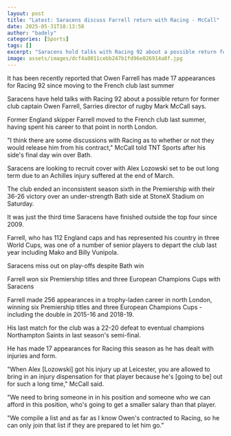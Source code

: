 ```yaml
---
layout: post
title: "Latest: Saracens discuss Farrell return with Racing - McCall"
date: 2025-05-31T18:13:58
author: "badely"
categories: [Sports]
tags: []
excerpt: "Saracens hold talks with Racing 92 about a possible return for former captain Owen Farrell says director of rugby Mark McCall."
image: assets/images/dcf4a8011cebb247b1fd96e026914a8f.jpg
---
```


It has been recently reported that Owen Farrell has made 17 appearances for Racing 92 since moving to the French club last summer

Saracens have held talks with Racing 92 about a possible return for former club captain Owen Farrell, Sarries director of rugby Mark McCall says.

Former England skipper Farrell moved to the French club last summer, having spent his career to that point in north London.

"I think there are some discussions with Racing as to whether or not they would release him from his contract," McCall told TNT Sports after his side's final day win over Bath.

Saracens are looking to recruit cover with Alex Lozowski set to be out long term due to an Achilles injury suffered at the end of March.

The club ended an inconsistent season sixth in the Premiership with their 36-26 victory over an under-strength Bath side at StoneX Stadium on Saturday.

It was just the third time Saracens have finished outside the top four since 2009.

Farrell, who has 112 England caps and has represented his country in three World Cups, was one of a number of senior players to depart the club last year including Mako and Billy Vunipola.

Saracens miss out on play-offs despite Bath win

Farrell won six Premiership titles and three European Champions Cups with Saracens

Farrell made 256 appearances in a trophy-laden career in north London, winning six Premiership titles and three European Champions Cups - including the double in 2015-16 and 2018-19.

His last match for the club was a 22-20 defeat to eventual champions Northampton Saints in last season's semi-final.

He has made 17 appearances for Racing this season as he has dealt with injuries and form.

"When Alex [Lozowski] got his injury up at Leicester, you are allowed to bring in an injury dispensation for that player because he's [going to be] out for such a long time," McCall said.

"We need to bring someone in in his position and someone who we can afford in this position, who's going to get a smaller salary than that player.

"We compile a list and as far as I know Owen's contracted to Racing, so he can only join that list if they are prepared to let him go."

